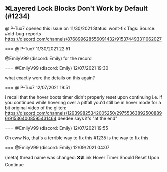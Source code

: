 ## ❌Layered Lock Blocks Don't Work by Default (#1234)
@ P-Tux7 opened this issue on 11/30/2021
Status: wont-fix
Tags: 
Source: #old-bug-reports https://discord.com/channels/876899628556091432/915374493311062027


=== @ P-Tux7 11/30/2021 22:51

@EmilyV99 (discord: Emily) for the record

=== @EmilyV99 (discord: Emily) 12/07/2021 19:30

what exactly were the details on this again?

=== @ P-Tux7 12/07/2021 19:51

i recall that the hover boots timer didn't properly reset upon continuing
i.e. if you continued while hovering over a pitfall you'd still be in hover mode for a bit
original video of the glitch: https://discord.com/channels/129399825342005250/297553638925008896/915364008595431464
deedee says it's "at the end"

=== @EmilyV99 (discord: Emily) 12/07/2021 19:55

Oh eww
No, that's a terrible way to fix this
#1235 is the way to fix this

=== @EmilyV99 (discord: Emily) 12/09/2021 04:07

(meta) thread name was changed: ❌🔒Link Hover Timer Should Reset Upon Continue
